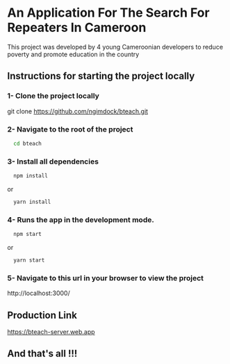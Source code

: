# An Application For The Search For Repeaters In Cameroon


This project was developed by 4 young Cameroonian developers to reduce poverty and promote education in the country

## Instructions for starting the project locally


### 1- Clone the project locally

git clone https://github.com/ngimdock/bteach.git

### 2- Navigate to the root of the project

```bash
  cd bteach
```

### 3- Install all dependencies

```bash
  npm install
```

or 

```bash
  yarn install
```

### 4- Runs the app in the development mode.

```bash
  npm start
```

or 

```bash
  yarn start
```

### 5- Navigate to this url in your browser to view the project

http://localhost:3000/

## Production Link

https://bteach-server.web.app

## And that's all !!!
